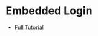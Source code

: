# Embedded Login

- [Full Tutorial](https://auth0.com/docs/quickstart/native/ios-swift/01-embedded-login)

